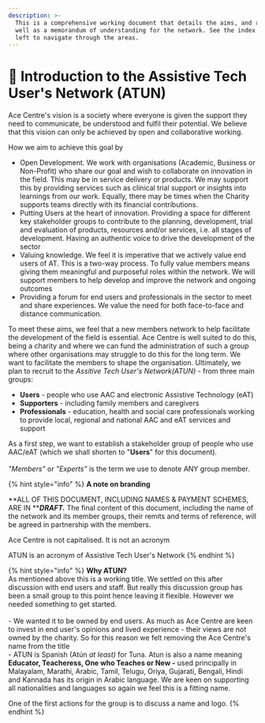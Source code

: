 ```yaml
---
description: >-
  This is a comprehensive working document that details the aims, and roadmap as
  well as a memorandum of understanding for the network. See the index to the
  left to navigate through the areas.
---
```


# 🎉 Introduction to the Assistive Tech User's Network (ATUN)

Ace Centre's vision is a society where everyone is given the support they need to communicate, be understood and fulfil their potential. We believe that this vision can only be achieved by open and collaborative working.

How we aim to achieve this goal by&#x20;

* Open Development. We work with organisations (Academic, Business or Non-Profit) who share our goal and wish to collaborate on innovation in the field.  This may be in service delivery or products.  We may support this by providing services such as clinical trial support or insights into learnings from our work. Equally, there may be times when the Charity supports teams directly with its financial contributions.&#x20;
* Putting Users at the heart of innovation. Providing a space for different key stakeholder groups to contribute to the planning, development, trial and evaluation of products, resources and/or services, i.e. all stages of development. Having an authentic voice to drive the development of the sector
* Valuing knowledge.  We feel it is imperative that we actively value end users of AT. This is a two-way process. To fully value members means giving them meaningful and purposeful roles within the network. We will support members to help develop and improve the network and ongoing outcomes
* Providing a forum for end users and professionals in the sector to meet and share experiences. We value the need for both face-to-face and distance communication.&#x20;

To meet these aims, we feel that a new members network to help facilitate the development of the field is essential. Ace Centre is well suited to do this, being a charity and where we can fund the administration of such a group where other organisations may struggle to do this for the long term.  We want to facilitate the members to shape the organisation. Ultimately, we plan to recruit to the _Assitive Tech User's Network(ATUN)_ - from three main groups:

* **Users** - people who use AAC and electronic Assistive Technology (eAT)
* **Supporters** - including family members and caregivers
* **Professionals** - education, health and social care professionals working to provide local, regional and national AAC and eAT services and support

As a first step, we want to establish a stakeholder group of people who use AAC/eAT (which we shall shorten to "**Users**" for this document)_._ \
\
_"Members"_ or _"Experts"_ is the term we use to denote ANY group member.

{% hint style="info" %}
**A note on branding**

**ALL OF THIS DOCUMENT, INCLUDING NAMES & PAYMENT SCHEMES, ARE IN **_**DRAFT.**_ The final content of this document, including the name of the network and its member groups, their remits and terms of reference, will be agreed in partnership with the members.

Ace Centre is not capitalised. It is not an acronym

ATUN is an acronym of Assistive Tech User's Network
{% endhint %}



{% hint style="info" %}
**Why ATUN?**\
As mentioned above this is a working title. We settled on this after discussion with end users and staff. But really this discussion group has been a small group to this point hence leaving it flexible. However we needed something to get started. \
\
\- We wanted it to be owned by end users. As much as Ace Centre are keen to invest in end user's opinions and lived experience - their views are not owned by the charity. So for this reason we felt removing the Ace Centre's name from the title\
\- ATUN is Spanish  (Atún _at least)_ for Tuna. Atun is also a name meaning **Educator, Teacheress, One who Teaches or New -** used principally in Malayalam, Marathi, Arabic, Tamil, Telugu, Oriya, Gujarati, Bengali, Hindi and Kannada has its origin in Arabic language. We are keen on supporting all nationalities and languages so again we feel this is a fitting name.

One of the first actions for the group is to discuss a name and logo.&#x20;
{% endhint %}







##

